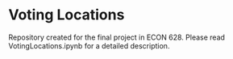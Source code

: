 # Voting Locations

Repository created for the final project in ECON 628. Please read VotingLocations.ipynb for a detailed description.

